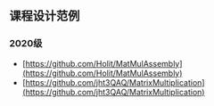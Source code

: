## 课程设计范例
### 2020级
- [https://github.com/Holit/MatMulAssembly](https://github.com/Holit/MatMulAssembly)
- [https://github.com/jht3QAQ/MatrixMultiplication](https://github.com/jht3QAQ/MatrixMultiplication)
